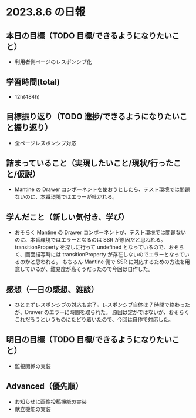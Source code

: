 # 2023.8.6 の日報

## 本日の目標（TODO 目標/できるようになりたいこと）

- 利用者側ページのレスポンシブ化

## 学習時間(total)

- 12h(484h)

## 目標振り返り（TODO 進捗/できるようになりたいこと振り返り）

- 全ページレスポンシブ対応

## 詰まっていること（実現したいこと/現状/行ったこと/仮説）

- Mantine の Drawer コンポーネントを使おうとしたら、テスト環境では問題ないのに、本番環境ではエラーが吐かれる。

## 学んだこと（新しい気付き、学び）

- おそらく Mantine の Drawer コンポーネントが、テスト環境では問題ないのに、本番環境ではエラーとなるのは SSR が原因だと思われる。
  transitionProperty を探しに行って undefined となっているので、おそらく、画面描写時には transitionProperty が存在しないのでエラーとなっているのかと思われる。
  もちろん Mantine 側で SSR に対応するための方法を用意しているが、難易度が高そうだったので今回は自作した。

## 感想（一日の感想、雑談）

- ひとまずレスポンシブの対応も完了。レスポンシブ自体は 7 時間で終わったが、Drawer のエラーに時間を取られた。
  原因は定かではないが、おそらくこれだろうというものにたどり着いたので、今回は自作で対応した。

## 明日の目標（TODO 目標/できるようになりたいこと）

- 監視関係の実装

## Advanced（優先順）

- お知らせに画像投稿機能の実装
- 献立機能の実装
